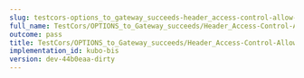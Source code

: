 ```yaml
---
slug: testcors-options_to_gateway_succeeds-header_access-control-allow-methods
full_name: TestCors/OPTIONS_to_Gateway_succeeds/Header_Access-Control-Allow-Methods
outcome: pass
title: TestCors/OPTIONS_to_Gateway_succeeds/Header_Access-Control-Allow-Methods
implementation_id: kubo-bis
version: dev-44b0eaa-dirty
---
```


